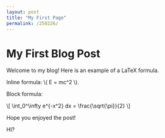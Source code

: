 ```yaml
---
layout: post
title: "My First Page"
permalink: /250226/
---
```


# My First Blog Post

Welcome to my blog! Here is an example of a LaTeX formula.

Inline formula: \\( E = mc^2 \\).

Block formula:

\\[
\int_0^\infty e^{-x^2} dx = \frac{\sqrt{\pi}}{2}
\\]

Hope you enjoyed the post!

HI?

